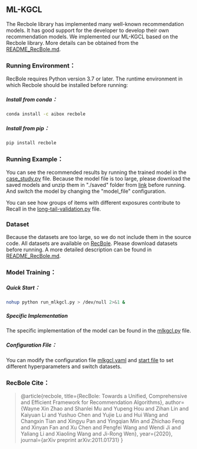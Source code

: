 ## ML-KGCL

The Recbole library has implemented many well-known recommendation models. It has good support for the developer to develop their own recommendation models.  We implemented our ML-KGCL based on the Recbole library. More details can be obtained from the [README_RecBole.md](.\README_RecBole.md).

### Running Environment：

RecBole requires Python version 3.7 or later. The runtime environment in which Recbole should be installed before running:

##### Install from conda：

~~~bash
conda install -c aibox recbole
~~~

##### Install from pip：

```bash
pip install recbole
```

### Running Example：

You can see the recommended results by running the trained model in the [case_study.py](./case_study.py) file. Because the model file is too large, please download the saved models and unzip them in "./saved" folder from [link](https://figshare.com/s/899e39b2bee3d4a042c4) before running. And switch the model by changing the "model_file" configuration.

You can see how groups of items with different exposures contribute to Recall in the [long-tail-validation.py](./case_study/long-tail-validation.py) file.

### Dataset

Because the datasets are too large, so we do not include them in the source code. All datasets are available on [RecBole](https://github.com/RUCAIBox/RecSysDatasets). Please download datasets before running. A more detailed description can be found in [README_RecBole.md](.\README_RecBole.md).

### Model Training：

##### Quick Start：

~~~bash
nohup python run_mlkgcl.py > /dev/null 2>&1 &
~~~

##### Specific Implementation
The specific implementation of the model can be found in the [mlkgcl.py](./recbole/model/knowledge_aware_recommender/mlkgcl.py) file.

 ##### Configuration File：

You can modify the configuration file [mlkgcl.yaml](./mlkgcl.yaml) and [start file](./run_mlkgcl.py) to set different hyperparameters and switch datasets.

### RecBole Cite：
> @article{recbole,
>     title={RecBole: Towards a Unified, Comprehensive and Efficient Framework for Recommendation Algorithms},
>     author={Wayne Xin Zhao and Shanlei Mu and Yupeng Hou and Zihan Lin and Kaiyuan Li and Yushuo Chen and Yujie Lu and Hui Wang and Changxin Tian and Xingyu Pan and Yingqian Min and Zhichao Feng and Xinyan Fan and Xu Chen and Pengfei Wang and Wendi Ji and Yaliang Li and Xiaoling Wang and Ji-Rong Wen},
>     year={2020},
>     journal={arXiv preprint arXiv:2011.01731}
> }
